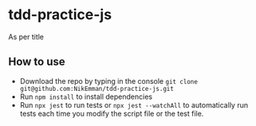 # tdd-practice-js
As per title

## How to use 
* Download the repo by typing in the console `git clone git@github.com:NikEmman/tdd-practice-js.git`
* Run `npm install` to install dependencies
* Run `npx jest` to run tests or `npx jest --watchAll` to automatically run tests each time you modify the script file or the test file.